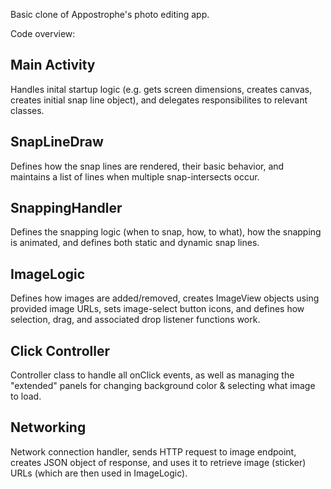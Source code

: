 Basic clone of Appostrophe's photo editing app.  

Code overview:

## Main Activity 
Handles inital startup logic (e.g. gets screen dimensions, creates canvas, creates initial snap line object), and delegates responsibilites to relevant classes.  

## SnapLineDraw
Defines how the snap lines are rendered, their basic behavior, and maintains a list of lines when multiple snap-intersects occur.

## SnappingHandler
Defines the snapping logic (when to snap, how, to what), how the snapping is animated, and defines both static and dynamic snap lines.

## ImageLogic
Defines how images are added/removed, creates ImageView objects using provided image URLs, sets image-select button icons, and defines how selection, drag, and associated drop listener functions work.

## Click Controller 
Controller class to handle all onClick events, as well as managing the "extended" panels for changing background color & selecting what image to load.

## Networking
Network connection handler, sends HTTP request to image endpoint, creates JSON object of response, and uses it to retrieve image (sticker) URLs (which are then used in ImageLogic).
